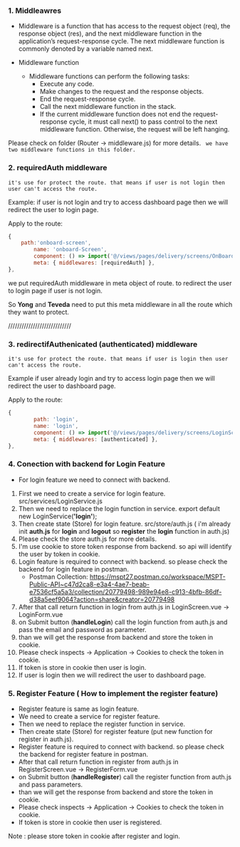 ### 1. Middleawres
- Middleware is a function that has access to the request object (req), the response object (res), and the next middleware function in the application’s request-response cycle. The next middleware function is commonly denoted by a variable named next.

- Middleware function
    - Middleware functions can perform the following tasks:
        - Execute any code.
        - Make changes to the request and the response objects.
        - End the request-response cycle.
        - Call the next middleware function in the stack.
        - If the current middleware function does not end the request-response cycle, it must call next() to pass control to the next middleware function. Otherwise, the request will be left hanging.

Please check on folder (Router -> middleware.js) for more details.
``` we have two middleware functions in this folder.```

### 2. requiredAuth middleware
```it's use for protect the route. that means if user is not login then user can't access the route.```

Example: if user is not login and try to access dashboard page then we will redirect the user to login page.

Apply to the route:
```javascript
{
    path:'onboard-screen',
        name: 'onboard-Screen',
        component: () => import('@/views/pages/delivery/screens/OnBoardScreen.vue'),
        meta: { middlewares: [requiredAuth] },
},
```

we put requiredAuth middleware in meta object of route. to redirect the user to login page if user is not login.

So **Yong** and **Teveda** need to put this meta middleware in all the route which they want to protect.

////////////////////////////

### 3. redirectifAuthenicated (authenticated) middleware

```it's use for protect the route. that means if user is login then user can't access the route.```

Example if user already login and try to access login page then we will redirect the user to dashboard page.

Apply to the route:
```javascript
{
        path: 'login',
        name: 'login',
        component: () => import('@/views/pages/delivery/screens/LoginScreen.vue'),
        meta: { middlewares: [authenticated] },
},
```

### 4. Conection with backend for Login Feature
- For login feature we need to connect with backend.

1. First we need to create a service for login feature.
   src/services/LoginService.js
2. Then we need to replace the login function in service.
   export default new LoginService(**'login'**);
3. Then create state (Store) for login feature.
   src/store/auth.js ( i'm already init **auth.js** for **login** and **logout** so **register** the **login** function in auth.js)
4. Please check the store auth.js for more details.
5. I'm use cookie to store token response from backend. so api will identify the user by token in cookie.
6. Login feature is required to connect with backend. so please check the backend for login feature in postman.
    - Postman Collection: https://mspt27.postman.co/workspace/MSPT-Public-API~c47d2ca8-e3a4-4ae7-beab-e7536cf5a5a3/collection/20779498-989e94e8-c913-4bfb-86df-d38a5eef9064?action=share&creator=20779498
7. After that call return function in login from auth.js in LoginScreen.vue -> LoginForm.vue
8. on Submit button (**handleLogin**) call the login function from auth.js and pass the email and password as parameter.
9. than we will get the response from backend and store the token in cookie.
10. Please check inspects -> Application -> Cookies to check the token in cookie.
11. If token is store in cookie then user is login.
12. If user is login then we will redirect the user to dashboard page.

### 5. Register Feature ( How to implement the register feature)
- Register feature is same as login feature.
- We need to create a service for register feature.
- Then we need to replace the register function in service.
- Then create state (Store) for register feature (put new function for register in auth.js).
- Register feature is required to connect with backend. so please check the backend for register feature in postman.
- After that call return function in register from auth.js in RegisterScreen.vue -> RegisterForm.vue
- on Submit button (**handleRegister**) call the register function from auth.js and pass parameters.
- than we will get the response from backend and store the token in cookie.
- Please check inspects -> Application -> Cookies to check the token in cookie.
- If token is store in cookie then user is registered.

Note : please store token in cookie after register and login.


